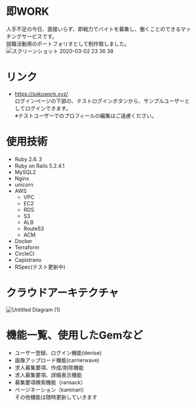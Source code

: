# 即WORK
人手不足の今日、面接いらず、即戦力でバイトを募集し、働くことのできるマッチングサービスです。<br>
就職活動用のポートフォリオとして制作致しました。<br>
![スクリーンショット 2020-03-02 23 36 38](https://user-images.githubusercontent.com/54785182/75742784-16d54b00-5d52-11ea-8671-bf4262f81af0.png)

# リンク
- https://sokuwork.xyz/<br>
ログインページの下部の、テストログインボタンから、サンプルユーザーとしてログインできます。<br>
※テストユーザーでのプロフィールの編集はご遠慮ください。
# 使用技術

- Ruby 2.6.３
- Ruby on Rails 5.2.4.1
- MySQL2
- Nginx
- unicorn
- AWS
  - VPC
  - EC2
  - RDS
  - S3
  - ALB
  - Route53
  - ACM
- Docker
- Terraform
- CircleCI
- Capistrano
- RSpec(テスト更新中)


# クラウドアーキテクチャ
![Untitled Diagram (1)](https://user-images.githubusercontent.com/54785182/77249271-37befb00-6c83-11ea-9e5a-5d416c4233f8.png)

# 機能一覧、使用したGemなど
- ユーザー登録、ログイン機能(devise)
- 画像アップロード機能(carrierwave)
- 求人募集要項、作成/削除機能
- 求人募集要項、詳細表示機能
- 募集要項検索機能（ransack）
- ページネーション（kaminari）<br>
その他機能は随時更新していきます
